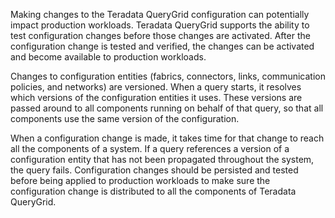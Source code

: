 
Making changes to the Teradata QueryGrid configuration can potentially impact production workloads. Teradata QueryGrid supports the ability to test configuration changes before those changes are activated. After the configuration change is tested and verified, the changes can be activated and become available to production workloads.

Changes to configuration entities (fabrics, connectors, links, communication policies, and networks) are versioned. When a query starts, it resolves which versions of the configuration entities it uses. These versions are passed around to all components running on behalf of that query, so that all components use the same version of the configuration.

When a configuration change is made, it takes time for that change to reach all the components of a system. If a query references a version of a configuration entity that has not been propagated throughout the system, the query fails. Configuration changes should be persisted and tested before being applied to production workloads to make sure the configuration change is distributed to all the components of Teradata QueryGrid.

